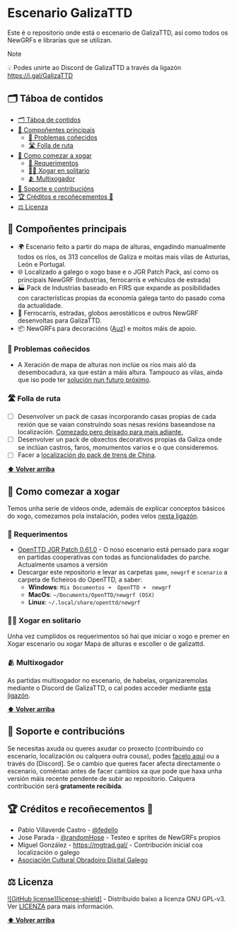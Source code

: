 # Escenario GalizaTTD

Este é o repositorio onde está o escenario de GalizaTTD, así como todos os NewGRFs e librarías que se utilizan.

> [!NOTE]
> 💡 Podes unirte ao Discord de GalizaTTD a través da ligazón https://i.gal/GalizaTTD

<!--  https://github.com/orgs/community/discussions/16925 -->

## 🗂️ Táboa de contidos

   * [🗂️ Táboa de contidos](#️-táboa-de-contidos)
   * [🌈 Compoñentes principais](#-compoñentes-principais)
      * [🐛 Problemas coñecidos](#-problemas-coñecidos)
      * [🛣️ Folla de ruta](#️-folla-de-ruta)
   * [🚀 Como comezar a xogar](#-como-comezar-a-xogar)
      * [🧩 Requerimentos](#-requerimentos)
      * [🧑‍🦱 Xogar en solitario](#-xogar-en-solitario)
      * [🫂 Multixogador](#-multixogador)
   * [🙋 Soporte e contribucións](#-soporte-e-contribucións)
   * [🏆 Créditos e recoñecementos 🙏](#-créditos-e-recoñecementos-)
   * [⚖️ Licenza](#️-licenza)

<!-- Created by https://github.com/ekalinin/github-markdown-toc -->

## 🌈 Compoñentes principais

- 🌍 Escenario feito a partir do mapa de alturas, engadindo manualmente todos os ríos, os 313 concellos de Galiza e moitas mais vilas de Asturias, León e Portugal.
- 🌐 Localizado a galego o xogo base e o JGR Patch Pack, así como os principais NewGRF (Industrias, ferrocarrís e vehículos de estrada)
- 🏭 Pack de Industrias baseado en FIRS que expande as posibilidades con características propias da economía galega tanto do pasado coma da actualidade.
- 🚆 Ferrocarrís, estradas, globos aerostáticos e outros NewGRF desenvoltas para GalizaTTD.
- 📦 NewGRFs para decoracións ([Auz](https://www.tt-forums.net/viewtopic.php?p=1263935#p1263935)) e moitos máis de apoio.

### 🐛 Problemas coñecidos

- A Xeración de mapa de alturas non inclúe os ríos mais aló da desembocadura, xa que están a máis altura. Tampouco as vilas, ainda que iso pode ter [solución nun futuro próximo](https://github.com/OpenTTD/OpenTTD/pull/10409).

### 🛣️ Folla de ruta

- [ ] Desenvolver un pack de casas incorporando casas propias de cada rexión que se vaian construíndo soas nesas rexións baseandose na localización. [Comezado pero deixado para mais adiante.](https://github.com/GalizaTTD/galician-houses)
- [ ] Desenvolver un pack de obxectos decorativos propias da Galiza onde se inclúan castros, faros, monumentos varios e o que consideremos.
- [ ] Facer a [localización do pack de trens de China](https://github.com/OpenTTD-China-Set/China-Set-Trains/blob/main/docs/str.CSV).

**[⬆️ Volver arriba](#escenario-galizattd)**

## 🚀 Como comezar a xogar

Temos unha serie de vídeos onde, ademáis de explicar conceptos básicos do xogo, comezamos pola instalación, podes velos [nesta ligazón](https://i.gal/titoriaisGalizaTTD).

### 🧩 Requerimentos

- [OpenTTD JGR Patch 0.61.0](https://github.com/JGRennison/OpenTTD-patches/releases/tag/jgrpp-0.61.0) - O noso escenario está pensado para xogar en partidas cooperativas con todas as funcionalidades do parche. Actualmente usamos a versión 
- Descargar este repositorio e levar as carpetas `game`, `newgrf` e `scenario` a carpeta de ficheiros do OpenTTD, a saber:
  - **Windows**: `Mis Documentos ➜  OpenTTD ➜  newgrf`
  - **MacOs**: `~/Documents/OpenTTD/newgrf (OSX)`
  - **Linux**: `~/.local/share/openttd/newgrf`
### 🧑‍🦱 Xogar en solitario
Unha vez cumplidos os requerimentos só hai que iniciar o xogo e premer en Xogar escenario ou xogar Mapa de alturas e escoller o de galizattd.
### 🫂 Multixogador
As partidas multixogador no escenario, de habelas, organizaremolas mediante o Discord de GalizaTTD, o cal podes acceder mediante [esta ligazón](https://i.gal/GalizaTTD).

**[⬆️ Volver arriba](#escenario-galizattd)**

<!-- CONTRIBUTING -->

## 🙋 Soporte e contribucións

Se necesitas axuda ou queres axudar co proxecto (contribuindo co escenario, localización ou calquera outra cousa), podes [facelo aquí][issues-url] ou a través do [Discord]. Se o cambio que queres facer afecta directamente o escenario, coméntao antes de facer cambios xa que pode que haxa unha versión máis recente pendente de subir ao repositorio. Calquera contribución será **gratamente recibida**.

## 🏆 Créditos e recoñecementos 🙏

- Pablo Villaverde Castro - [@fedello](https://mastodon.gal/@fedello)
- Jose Parada - [@randomHose](https://mastodon.gal/@randomHose) - Testeo e sprites de NewGRFs propios
- Miguel González - https://mgtrad.gal/ - Contribución inicial coa localización o galego
- [Asociación Cultural Obradoiro Dixital Galego](https://obradoirodixitalgalego.gal)

## ⚖️ Licenza

[![GitHub license][license-shield]][license-url] - Distribuído baixo a licenza GNU GPL-v3. Ver [LICENZA][license-url] para mais información.

<!-- MARKDOWN LINKS & IMAGES -->
<!-- https://www.markdownguide.org/basic-syntax/#reference-style-links -->
[license-url]: https://github.com/GalizaTTD/escenario/blob/main/LICENSE
[project-url]: https://github.com/GalizaTTD/escenario
[issues-url]: https://github.com/GalizaTTD/escenario/issues

**[⬆️ Volver arriba](#escenario-galizattd)**